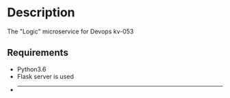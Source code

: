 # Description
The "Logic" microservice for Devops kv-053
## Requirements 
* Python3.6
* Flask server is used
* ------------------
